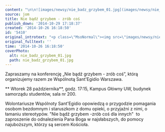 ```yaml
---
content: "\n\n![images/newsy/nie_badz_grzybem_01.jpg](images/newsy/nie_badz_grzybem_01.jpg)Zapraszamy na konferencję „Nie bądź grzybem - zrób coś”, którą organizujemy razem ze Wspólnotą Sant'Egidio Warszawa.\n\r\n\n** Wtorek 28 października**, godz. 17:15, Kampus Główny UW, budynek samorządu studentów, sala nr 200. \n\r\n\nWolontariusze Wspólnoty Sant'Egidio opowiedzą o przygodzie pomagania osobom bezdomnym i staruszkom z domu opieki, o przyjaźni z nimi, o łamaniu stereotypów. \"Nie bądź grzybem -zrób coś dla innych\"\_ to zaproszenie do odnalezienia Pana Boga w najsłabszych, do pomocy najuboższym, którzy są sercem Kościoła.\n"
source: jom
title: Nie bądź grzybem - zrób coś
publish_down: '2014-10-29 17:18:37'
created: '2014-10-26 16:18:50'
id: '5410'
original_introtext: "<p class=\"MsoNormal\"><img src=\"images/newsy/nie_badz_grzybem_01.jpg\" border=\"0\" width=\"250\" height=\"171\" style=\"margin-left: 10px; margin-right: 10px; float: left; border-width: 0px; border-color: currentColor; border-style: none;\" />Zapraszamy na konferencję „Nie bądź grzybem - zrób coś”, którą organizujemy razem ze Wspólnotą Sant'Egidio Warszawa.</p>\r\n<p class=\"MsoNormal\" style=\"text-align: justify;\"><strong> Wtorek 28 października</strong>, godz. 17:15, Kampus Główny UW, budynek samorządu studentów, sala nr 200. </p>\r\n<p class=\"MsoNormal\" style=\"text-align: justify;\">Wolontariusze Wspólnoty Sant'Egidio opowiedzą o przygodzie pomagania osobom bezdomnym i staruszkom z domu opieki, o przyjaźni z nimi, o łamaniu stereotypów. \"Nie bądź grzybem -zrób coś dla innych\"<span style=\"mso-spacerun: yes;\">\_ </span>to zaproszenie do odnalezienia Pana Boga w najsłabszych, do pomocy najuboższym, którzy są sercem Kościoła.</p>"
original_fulltext: ''
time: '2014-10-26 16:18:50'
coverPhoto:
  alt: nie_badz_grzybem_01.jpg
  path: nie_badz_grzybem_01.jpg
---
```

Zapraszamy na konferencję „Nie bądź grzybem - zrób coś”, którą organizujemy razem ze Wspólnotą Sant'Egidio Warszawa.


** Wtorek 28 października**, godz. 17:15, Kampus Główny UW, budynek samorządu studentów, sala nr 200. 


Wolontariusze Wspólnoty Sant'Egidio opowiedzą o przygodzie pomagania osobom bezdomnym i staruszkom z domu opieki, o przyjaźni z nimi, o łamaniu stereotypów. "Nie bądź grzybem -zrób coś dla innych"  to zaproszenie do odnalezienia Pana Boga w najsłabszych, do pomocy najuboższym, którzy są sercem Kościoła.


<!--{{json:{"created_date":"2014-10-26 16:18:50","publish_down":"2014-10-29 17:18:37","id":"5410"}}}-->